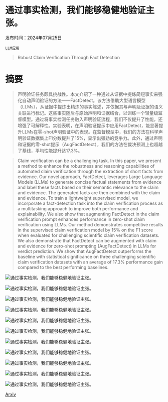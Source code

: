 # 通过事实检测，我们能够稳健地验证主张。

发布时间：2024年07月25日

`LLM应用`

> Robust Claim Verification Through Fact Detection

# 摘要

> 声明验证任务颇具挑战性。本文介绍了一种通过从证据中提炼简短事实来强化自动声明验证的方法——FactDetect。该方法借助大型语言模型（LLMs），从证据中提炼出精炼的事实陈述，并依据其与声明及证据的语义关联进行标记。这些事实随后与原始声明和证据结合，以训练一个轻量级监督模型。通过将事实检测任务融入声明验证流程，我们不仅提升了性能，还增强了可解释性。实验表明，在声明验证提示中应用FactDetect，能显著提升LLMs在零-shot声明验证中的表现。在监督模型中，我们的方法在科学声明验证数据集上F1分数提升了15%，显示出强劲的竞争力。此外，通过声明和证据的零-shot提示（AugFactDetect），我们的方法在裁决预测上也超越了基线，平均性能提升达17.3%。

> Claim verification can be a challenging task. In this paper, we present a method to enhance the robustness and reasoning capabilities of automated claim verification through the extraction of short facts from evidence. Our novel approach, FactDetect, leverages Large Language Models (LLMs) to generate concise factual statements from evidence and label these facts based on their semantic relevance to the claim and evidence. The generated facts are then combined with the claim and evidence. To train a lightweight supervised model, we incorporate a fact-detection task into the claim verification process as a multitasking approach to improve both performance and explainability. We also show that augmenting FactDetect in the claim verification prompt enhances performance in zero-shot claim verification using LLMs. Our method demonstrates competitive results in the supervised claim verification model by 15% on the F1 score when evaluated for challenging scientific claim verification datasets. We also demonstrate that FactDetect can be augmented with claim and evidence for zero-shot prompting (AugFactDetect) in LLMs for verdict prediction. We show that AugFactDetect outperforms the baseline with statistical significance on three challenging scientific claim verification datasets with an average of 17.3% performance gain compared to the best performing baselines.

![通过事实检测，我们能够稳健地验证主张。](../../../paper_images/2407.18367/x1.png)

![通过事实检测，我们能够稳健地验证主张。](../../../paper_images/2407.18367/x2.png)

![通过事实检测，我们能够稳健地验证主张。](../../../paper_images/2407.18367/x3.png)

![通过事实检测，我们能够稳健地验证主张。](../../../paper_images/2407.18367/x4.png)

![通过事实检测，我们能够稳健地验证主张。](../../../paper_images/2407.18367/x5.png)

![通过事实检测，我们能够稳健地验证主张。](../../../paper_images/2407.18367/x6.png)

![通过事实检测，我们能够稳健地验证主张。](../../../paper_images/2407.18367/x7.png)

![通过事实检测，我们能够稳健地验证主张。](../../../paper_images/2407.18367/x8.png)

![通过事实检测，我们能够稳健地验证主张。](../../../paper_images/2407.18367/x9.png)

![通过事实检测，我们能够稳健地验证主张。](../../../paper_images/2407.18367/x10.png)

![通过事实检测，我们能够稳健地验证主张。](../../../paper_images/2407.18367/x11.png)

[Arxiv](https://arxiv.org/abs/2407.18367)